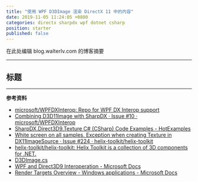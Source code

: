 ```yaml
---
title: "使用 WPF D3DImage 渲染 DirectX 11 中的内容"
date: 2019-11-05 11:24:05 +0800
categories: directx sharpdx wpf dotnet csharp
position: starter
published: false
---
```


在此处编辑 blog.walterlv.com 的博客摘要

---

<div id="toc"></div>

## 标题

---

**参考资料**

- [microsoft/WPFDXInterop: Repo for WPF DX Interop support](https://github.com/microsoft/WPFDXInterop)
- [Combining D3D11Image with SharpDX · Issue #10 · microsoft/WPFDXInterop](https://github.com/microsoft/WPFDXInterop/issues/10)
- [SharpDX.Direct3D9.Texture C# (CSharp) Code Examples - HotExamples](https://csharp.hotexamples.com/examples/-/SharpDX.Direct3D9.Texture/-/php-sharpdx.direct3d9.texture-class-examples.html)
- [White screen on all samples, Exception when creating Texture in DX11ImageSource · Issue #224 · helix-toolkit/helix-toolkit](https://github.com/helix-toolkit/helix-toolkit/issues/224)
- [helix-toolkit/helix-toolkit: Helix Toolkit is a collection of 3D components for .NET.](https://github.com/helix-toolkit/helix-toolkit)
- [D3DImage.cs](https://source.dot.net/#PresentationCore/System/Windows/InterOp/D3DImage.cs)
- [WPF and Direct3D9 Interoperation - Microsoft Docs](https://docs.microsoft.com/en-us/dotnet/framework/wpf/advanced/wpf-and-direct3d9-interoperation)
- [Render Targets Overview - Windows applications - Microsoft Docs](https://docs.microsoft.com/en-us/windows/win32/direct2d/render-targets-overview)
